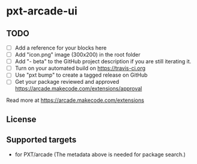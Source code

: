 # pxt-arcade-ui



## TODO

- [ ] Add a reference for your blocks here
- [ ] Add "icon.png" image (300x200) in the root folder
- [ ] Add "- beta" to the GitHub project description if you are still iterating it.
- [ ] Turn on your automated build on https://travis-ci.org
- [ ] Use "pxt bump" to create a tagged release on GitHub
- [ ] Get your package reviewed and approved https://arcade.makecode.com/extensions/approval

Read more at https://arcade.makecode.com/extensions

## License



## Supported targets

* for PXT/arcade
(The metadata above is needed for package search.)

